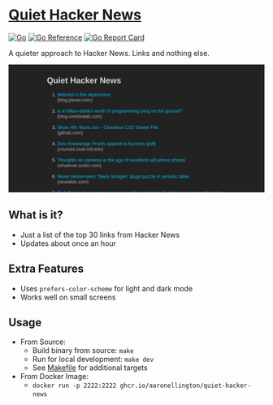 # [Quiet Hacker News](https://quiet-hacker-news.appbyte.net/)

<!-- aaronellington/stencil -->
[![Go](https://github.com/aaronellington/quiet-hacker-news/actions/workflows/go.yml/badge.svg)](https://github.com/aaronellington/quiet-hacker-news/actions/workflows/go.yml) [![Go Reference](https://pkg.go.dev/badge/github.com/aaronellington/quiet-hacker-news.svg)](https://pkg.go.dev/github.com/aaronellington/quiet-hacker-news) [![Go Report Card](https://goreportcard.com/badge/github.com/aaronellington/quiet-hacker-news)](https://goreportcard.com/report/github.com/aaronellington/quiet-hacker-news)
<!-- aaronellington/stencil -->

A quieter approach to Hacker News. Links and nothing else.

![screenshot](ops/screenshot.png)

## What is it?
- Just a list of the top 30 links from Hacker News
- Updates about once an hour

## Extra Features
- Uses `prefers-color-scheme` for light and dark mode
- Works well on small screens

## Usage
- From Source:
    - Build binary from source: `make`
    - Run for local development: `make dev`
    - See [Makefile](/Makefile) for additional targets
- From Docker Image:
    - `docker run -p 2222:2222 ghcr.io/aaronellington/quiet-hacker-news`
